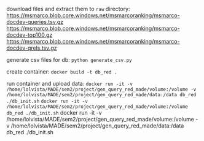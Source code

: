 download files and extract them to ```raw``` directory:
https://msmarco.blob.core.windows.net/msmarcoranking/msmarco-docdev-queries.tsv.gz
https://msmarco.blob.core.windows.net/msmarcoranking/msmarco-docdev-top100.gz
https://msmarco.blob.core.windows.net/msmarcoranking/msmarco-docdev-qrels.tsv.gz

generate csv files for db:
``python generate_csv.py``

create container:
``docker build -t db_red .``

run container and upload data:
``docker run -it -v /home/lolvista/MADE/sem2/project/gen_query_red_made/volume:/volume -v /home/lolvista/MADE/sem2/project/gen_query_red_made/data:/data db_red ./db_init.sh``
``docker run -it -v /home/lolvista/MADE/sem2/project/gen_query_red_made/volume:/volume db_red ./db_init.sh``
docker run -it -v /home/lolvista/MADE/sem2/project/gen_query_red_made/volume:/volume -v /home/lolvista/MADE/sem2/project/gen_query_red_made/data:/data db_red ./db_init.sh
